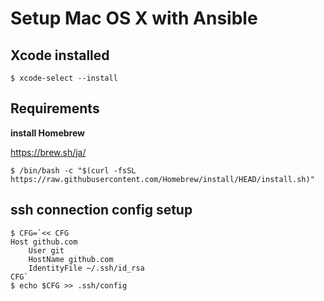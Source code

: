 # Setup Mac OS X with Ansible

## Xcode installed

```
$ xcode-select --install
```

## Requirements

**install Homebrew**

https://brew.sh/ja/

```
$ /bin/bash -c "$(curl -fsSL https://raw.githubusercontent.com/Homebrew/install/HEAD/install.sh)"
```

## ssh connection config setup

```
$ CFG=`<< CFG
Host github.com
    User git
    HostName github.com
    IdentityFile ~/.ssh/id_rsa
CFG`
$ echo $CFG >> .ssh/config
```
